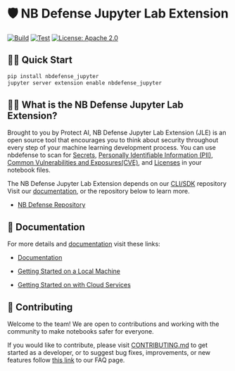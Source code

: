 # 🛡️ NB Defense Jupyter Lab Extension

[![Build](https://github.com/protectai/nbdefense-jupyter/actions/workflows/build.yml/badge.svg)](https://github.com/protectai/nbdefense-jupyter/actions/workflows/build.yml)
[![Test](https://github.com/protectai/nbdefense-jupyter/actions/workflows/test.yml/badge.svg)](https://github.com/protectai/nbdefense-jupyter/actions/workflows/test.yml)
[![License: Apache 2.0](https://img.shields.io/crates/l/apa)](https://opensource.org/license/apache-2-0/)

## 🏃‍♀️ Quick Start

```bash
pip install nbdefense_jupyter
jupyter server extension enable nbdefense_jupyter
```

## 🙋‍♂️ What is the NB Defense Jupyter Lab Extension?

Brought to you by Protect AI, NB Defense Jupyter Lab Extension (JLE) is an open source tool that encourages you to think about security throughout every step of your machine learning development process. You can use nbdefense to scan for [Secrets](https://nbdefense.ai/supported-scans/detecting-secrets), [Personally Identifiable Information (PII)](https://nbdefense.ai/supported-scans/detecting-PII), [Common Vulnerabilities and Exposures(CVE)](https://nbdefense.ai/supported-scans/detecting-CVEs), and [Licenses](https://nbdefense.ai/supported-scans/detecting-licenses) in your notebook files.

The NB Defense Jupyter Lab Extension depends on our [CLI/SDK](https://github.com/protectai/nbdefense) repository Visit our [documentation](https://nbdefense.ai), or the repository below to learn more.

- [NB Defense Repository](https://github.com/protectai/nbdefense)

## 📄 Documentation

For more details and [documentation](https://nbdefense.ai) visit these links:

- [Documentation](https://nbdefense.ai)

- [Getting Started on a Local Machine](https://nbdefense.ai/getting-started/jupyter-lab-extension)
- [Getting Started on with Cloud Services](https://nbdefense.ai/getting-started/cloud-services)

## 💪 Contributing

Welcome to the team! We are open to contributions and working with the community to make notebooks safer for everyone.

If you would like to contribute, please visit [CONTRIBUTING.md](https://github.com/protectai/nbdefense-jupyter/blob/main/CONTRIBUTING.md) to get started as a developer, or to suggest bug fixes, improvements, or new features follow [this link](https://nbdefense.ai/faq) to our FAQ page.
